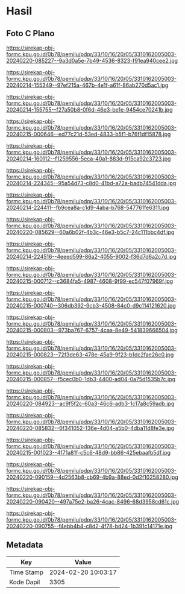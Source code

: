 # Hasil

## Foto C Plano

https://sirekap-obj-formc.kpu.go.id/0b78/pemilu/pdpr/33/10/16/20/05/3310162005003-20240220-085227--9a3d0a5e-7b49-4536-8323-f91ea940cee2.jpg

https://sirekap-obj-formc.kpu.go.id/0b78/pemilu/pdpr/33/10/16/20/05/3310162005003-20240214-155349--97ef215a-467b-4e1f-a61f-86ab270d5ac1.jpg

https://sirekap-obj-formc.kpu.go.id/0b78/pemilu/pdpr/33/10/16/20/05/3310162005003-20240214-155755--f27a50b8-0f6d-46e3-be1e-9454ce70241b.jpg

https://sirekap-obj-formc.kpu.go.id/0b78/pemilu/pdpr/33/10/16/20/05/3310162005003-20240215-000646--ed77c21d-53ed-4833-b5f1-b76f1df15878.jpg

https://sirekap-obj-formc.kpu.go.id/0b78/pemilu/pdpr/33/10/16/20/05/3310162005003-20240214-160112--f1259556-5eca-40a1-883d-915ca92c3723.jpg

https://sirekap-obj-formc.kpu.go.id/0b78/pemilu/pdpr/33/10/16/20/05/3310162005003-20240214-224345--95a54d73-c8d0-41bd-a72a-badb74541dda.jpg

https://sirekap-obj-formc.kpu.go.id/0b78/pemilu/pdpr/33/10/16/20/05/3310162005003-20240214-224411--fb9cea8a-c1d9-4aba-b768-547761fe6311.jpg

https://sirekap-obj-formc.kpu.go.id/0b78/pemilu/pdpr/33/10/16/20/05/3310162005003-20240220-085629--60a6b02f-4b3c-46e3-b5c7-24c111bbc4df.jpg

https://sirekap-obj-formc.kpu.go.id/0b78/pemilu/pdpr/33/10/16/20/05/3310162005003-20240214-224516--4eeed599-86a2-4055-9002-f36d7d6a2c7d.jpg

https://sirekap-obj-formc.kpu.go.id/0b78/pemilu/pdpr/33/10/16/20/05/3310162005003-20240215-000712--c3684fa5-4987-4608-9f99-ec547f07969f.jpg

https://sirekap-obj-formc.kpu.go.id/0b78/pemilu/pdpr/33/10/16/20/05/3310162005003-20240215-000740--306db392-9cb3-4508-84c0-d9c114121620.jpg

https://sirekap-obj-formc.kpu.go.id/0b78/pemilu/pdpr/33/10/16/20/05/3310162005003-20240215-000803--973ba767-6757-4caa-8e49-541839666504.jpg

https://sirekap-obj-formc.kpu.go.id/0b78/pemilu/pdpr/33/10/16/20/05/3310162005003-20240215-000823--72f3de63-478e-45a9-9f23-b1dc2fae26c0.jpg

https://sirekap-obj-formc.kpu.go.id/0b78/pemilu/pdpr/33/10/16/20/05/3310162005003-20240215-000857--f5cec0b0-1db3-4400-ad04-0a75d1535b7c.jpg

https://sirekap-obj-formc.kpu.go.id/0b78/pemilu/pdpr/33/10/16/20/05/3310162005003-20240220-084923--ac9f5f2c-60a3-46c6-adb3-1c17a8c59adb.jpg

https://sirekap-obj-formc.kpu.go.id/0b78/pemilu/pdpr/33/10/16/20/05/3310162005003-20240220-085832--6f341052-136e-4d04-a5b0-4dba11d8fe3e.jpg

https://sirekap-obj-formc.kpu.go.id/0b78/pemilu/pdpr/33/10/16/20/05/3310162005003-20240215-001023--4f71a81f-c5c6-48d9-bb86-425ebaafb5df.jpg

https://sirekap-obj-formc.kpu.go.id/0b78/pemilu/pdpr/33/10/16/20/05/3310162005003-20240220-090159--4d2563b8-cb69-4b9a-88ed-0d2f10258280.jpg

https://sirekap-obj-formc.kpu.go.id/0b78/pemilu/pdpr/33/10/16/20/05/3310162005003-20240220-090420--497a75e2-ba26-4cac-8496-68d3958cd61c.jpg

https://sirekap-obj-formc.kpu.go.id/0b78/pemilu/pdpr/33/10/16/20/05/3310162005003-20240220-090755--f4ebb4b4-c8d2-4f78-bd24-1b391c14171e.jpg


## Metadata

| Key        | Value               |
| ---------- | ------------------- |
| Time Stamp | 2024-02-20 10:03:17 |
| Kode Dapil | 3305                |



